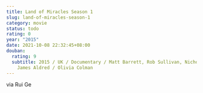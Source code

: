 ```yaml
---
title: Land of Miracles Season 1
slug: land-of-miracles-season-1
category: movie
status: todo
rating: 0
year: "2015"
date: 2021-10-08 22:32:45+08:00
douban:
  rating: 9
  subtitle: 2015 / UK / Documentary / Matt Barrett, Rob Sullivan, Nicholas Brown,
    James Aldred / Olivia Colman
---
```


via Rui Ge
